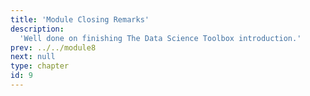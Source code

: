 ```yaml
---
title: 'Module Closing Remarks'
description:
  'Well done on finishing The Data Science Toolbox introduction.'
prev: ../../module8
next: null
type: chapter
id: 9
---
```


<exercise id="0" title="Congratulations!" type="slides, video">

<slides source="module9/module9_00" shot="25" start="0:00" end="0:34">
</slides>

</exercise>
